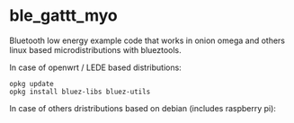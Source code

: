 # ble_gattt_myo
Bluetooth low energy example code that works in onion omega and others linux based microdistributions with blueztools.


In case of openwrt / LEDE based distributions:

```
opkg update
opkg install bluez-libs bluez-utils
```

In case of others dristributions based on debian (includes raspberry pi):

